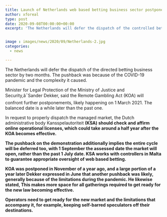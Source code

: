 ```yaml
---
title: Launch of Netherlands web based betting business sector postponed further
author: xforeal 
type: post
date: 2020-09-08T00:00:00+00:00
excerpt: 'The Netherlands will defer the dispatch of the controlled betting business sector by two months '


image : images/news/2020/09/Netherlands-2.jpg
categories:
  - news

---
```

The Netherlands will defer the dispatch of the directed betting business sector by two months. The pushback was because of the COVID-19 pandemic and the complexity it caused.<span data-ccp-props="{" /> 

Minister for Legal Protection of the Ministry of Justice and Security,â¯Sander Dekker, said the Remote Gambling Act (KOA) will confront further postponements, likely happening on 1 March 2021. The balanced date is a while later than the past one.<span data-ccp-props="{" /> 

In request to <span data-contrast="auto">properly dispatch the managed market, the Dutch administrative body </span><span data-contrast="auto">Kansspelautoriteit <strong />(KSA) should check and affirm online operational licenses, which could take around a half year after the KOA becomes effective. </span>

The pushback on the demonstration additionally implies the entire cycle will be deferred too, with 1 September the assessed date the market will open, rather than the past 1 July date. KSA works with controllers in Malta to guarantee appropriate oversight of web based betting.<span data-ccp-props="{" /> 

<span data-contrast="auto">KOA was postponed in November of a year ago, and a large portion of a year later Dekker expressed in June that another pushback was likely, generally because of the limitations during the pandemic. He likewise stated, This makes more space for all gatherings required to get ready for the new law becoming effective. </span>

Operators need to get ready for the new market and the limitations that accompany it, for example, keeping self-barred speculators off their destinations.<span data-ccp-props="{" />